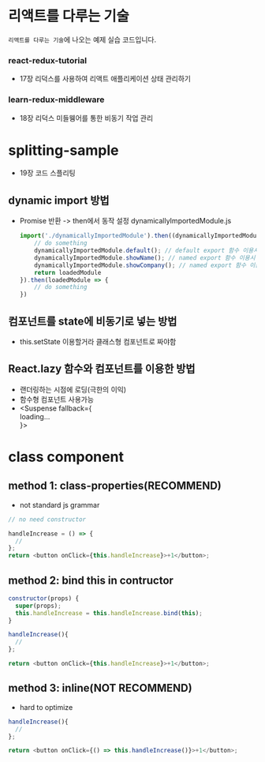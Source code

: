 # 리액트를 다루는 기술

`리액트를 다루는 기술`에 나오는 예제 실습 코드입니다.

### react-redux-tutorial

- 17장 리덕스를 사용하여 리액트 애플리케이션 상태 관리하기

### learn-redux-middleware

- 18장 리덕스 미들웽어를 통한 비동기 작업 관리

# splitting-sample

- 19장 코드 스플리팅

## dynamic import 방법

- Promise 반환 -> then에서 동작 설정
  dynamicallyImportedModule.js

  ```javascript
  import('./dynamicallyImportedModule').then((dynamicallyImportedModule)) => {
      // do something
      dynamicallyImportedModule.default(); // default export 함수 이용시
      dynamicallyImportedModule.showName(); // named export 함수 이용시
      dynamicallyImportedModule.showCompany(); // named export 함수 이용시
      return loadedModule
  }).then(loadedModule => {
      // do something
  })
  ```

## 컴포넌트를 state에 비동기로 넣는 방법

- this.setState 이용할거라 클래스형 컴포넌트로 짜야함

## React.lazy 함수와 <Suspense> 컴포넌트를 이용한 방법

- 랜더링하는 시점에 로딩(극한의 이익)
- 함수형 컴포넌트 사용가능
- <Suspense fallback={<div>loading...</div>}>

# class component

## method 1: class-properties(RECOMMEND)

- not standard js grammar

```javascript
// no need constructor

handleIncrease = () => {
  //
};
return <button onClick={this.handleIncrease}>+1</button>;
```

## method 2: bind this in contructor

```javascript
constructor(props) {
  super(props);
  this.handleIncrease = this.handleIncrease.bind(this);
}

handleIncrease(){
  //
};

return <button onClick={this.handleIncrease}>+1</button>;

```

## method 3: inline(NOT RECOMMEND)

- hard to optimize

```javascript
handleIncrease(){
  //
};

return <button onClick={() => this.handleIncrease()}>+1</button>;
```
